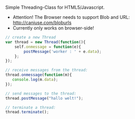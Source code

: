 Simple Threading-Class for HTML5/Javascript.

* Attention! The Browser needs to support Blob and URL: http://caniuse.com/bloburls
* Currently only works on browser-side!

```javascript
// create a new Thread
var thread = new Thread(function(){
    self.onmessage = function(e){
        postMessage('worker : ' + e.data);
    };
});

// receive messages from the thread:
thread.onmessage(function(m){
   console.log(m.data);
});

// send messages to the thread:
thread.postMessage("hallo welt!");

// terminate a thread:
thread.terminate();

```

